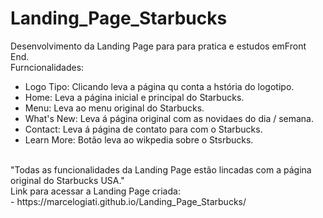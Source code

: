 # Landing_Page_Starbucks

Desenvolvimento da Landing Page para para pratica e estudos emFront End.<br>
Furncionalidades:<br>
- Logo Tipo: Clicando leva a página qu conta a hstória do logotipo.<br>
- Home: Leva a página inicial e principal do Starbucks.<br>
- Menu: Leva ao menu original do Starbucks.<br>
- What's New: Leva á página original com as novidaes do dia / semana.<br>
- Contact: Leva á página de contato para com o Starbucks.<br>
- Learn More: Botão leva ao wikpedia sobre o Stsrbucks.<br>
<br>
"Todas as funcionalidades da Landing Page estão lincadas com a página original do Starbucks USA."<br>
  Link para acessar a Landing Page criada:<br>
  - https://marcelogiati.github.io/Landing_Page_Starbucks/
